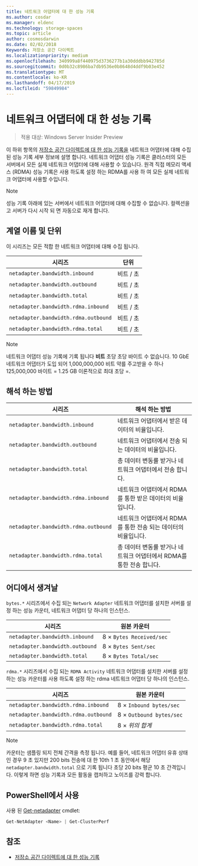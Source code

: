 ```yaml
---
title: 네트워크 어댑터에 대 한 성능 기록
ms.author: cosdar
ms.manager: eldenc
ms.technology: storage-spaces
ms.topic: article
author: cosmosdarwin
ms.date: 02/02/2018
Keywords: 저장소 공간 다이렉트
ms.localizationpriority: medium
ms.openlocfilehash: 340999a8f440975d3736277b1a30dddbb942785d
ms.sourcegitcommit: 0d0b32c8986ba7db9536e0b8648d4ddf9b03e452
ms.translationtype: MT
ms.contentlocale: ko-KR
ms.lasthandoff: 04/17/2019
ms.locfileid: "59849984"
---
```

# <a name="performance-history-for-network-adapters"></a>네트워크 어댑터에 대 한 성능 기록

> 적용 대상: Windows Server Insider Preview

이 하위 항목의 [저장소 공간 다이렉트에 대 한 성능 기록을](performance-history.md) 네트워크 어댑터에 대해 수집 된 성능 기록 세부 정보에 설명 합니다. 네트워크 어댑터 성능 기록은 클러스터의 모든 서버에서 모든 실제 네트워크 어댑터에 대해 사용할 수 있습니다. 원격 직접 메모리 액세스 (RDMA) 성능 기록은 사용 하도록 설정 하는 RDMA를 사용 하 여 모든 실제 네트워크 어댑터에 사용할 수입니다.

   > [!NOTE]
   > 성능 기록 아래에 있는 서버에서 네트워크 어댑터에 대해 수집할 수 없습니다. 컬렉션을 고 서버가 다시 시작 되 면 자동으로 재개 합니다.

## <a name="series-names-and-units"></a>계열 이름 및 단위

이 시리즈는 모든 적합 한 네트워크 어댑터에 대해 수집 됩니다.

| 시리즈                               | 단위            |
|--------------------------------------|-----------------|
| `netadapter.bandwidth.inbound`       | 비트 / 초 |
| `netadapter.bandwidth.outbound`      | 비트 / 초 |
| `netadapter.bandwidth.total`         | 비트 / 초 |
| `netadapter.bandwidth.rdma.inbound`  | 비트 / 초 |
| `netadapter.bandwidth.rdma.outbound` | 비트 / 초 |
| `netadapter.bandwidth.rdma.total`    | 비트 / 초 |

   > [!NOTE]
   > 네트워크 어댑터 성능 기록에 기록 됩니다 **비트** 초당 초당 바이트 수 없습니다. 10 GbE 네트워크 어댑터가 도입 되어 1,000,000,000 비트 약를 주고받을 수 하나 125,000,000 바이트 = 1.25 GB 이론적으로 최대 초당 =.

## <a name="how-to-interpret"></a>해석 하는 방법

| 시리즈                               | 해석 하는 방법                                                      |
|--------------------------------------|-----------------------------------------------------------------------|
| `netadapter.bandwidth.inbound`       | 네트워크 어댑터에서 받은 데이터의 비율입니다.                         |
| `netadapter.bandwidth.outbound`      | 네트워크 어댑터에서 전송 되는 데이터의 비율입니다.                             |
| `netadapter.bandwidth.total`         | 총 데이터 변동률 받거나 네트워크 어댑터에서 전송 합니다.           |
| `netadapter.bandwidth.rdma.inbound`  | 네트워크 어댑터에서 RDMA를 통한 받은 데이터의 비율입니다.               |
| `netadapter.bandwidth.rdma.outbound` | 네트워크 어댑터에서 RDMA를 통한 전송 되는 데이터의 비율입니다.                   |
| `netadapter.bandwidth.rdma.total`    | 총 데이터 변동률 받거나 네트워크 어댑터에서 RDMA를 통한 전송 합니다. |

## <a name="where-they-come-from"></a>어디에서 생겨날

`bytes.*` 시리즈에서 수집 되는 `Network Adapter` 네트워크 어댑터를 설치한 서버를 설정 하는 성능 카운터, 네트워크 어댑터 당 하나의 인스턴스.

| 시리즈                           | 원본 카운터           |
|----------------------------------|--------------------------|
| `netadapter.bandwidth.inbound`   | 8 × `Bytes Received/sec` |
| `netadapter.bandwidth.outbound`  | 8 × `Bytes Sent/sec`     |
| `netadapter.bandwidth.total`     | 8 × `Bytes Total/sec`    |

`rdma.*` 시리즈에서 수집 되는 `RDMA Activity` 네트워크 어댑터를 설치한 서버를 설정 하는 성능 카운터를 사용 하도록 설정 하는 rdma 네트워크 어댑터 당 하나의 인스턴스.

| 시리즈                               | 원본 카운터           |
|--------------------------------------|--------------------------|
| `netadapter.bandwidth.rdma.inbound`  | 8 × `Inbound bytes/sec`  |
| `netadapter.bandwidth.rdma.outbound` | 8 × `Outbound bytes/sec` |
| `netadapter.bandwidth.rdma.total`    | 8 × *위의 합계*   |

   > [!NOTE]
   > 카운터는 샘플링 되지 전체 간격을 측정 됩니다. 예를 들어, 네트워크 어댑터 유휴 상태인 경우 9 초 있지만 200 bits 전송에 대 한 10th 1 초 동안에서 해당 `netadapter.bandwidth.total` 으로 기록 됩니다 초당 20 bits 평균 10 초 간격입니다. 이렇게 하면 성능 기록과 모든 활동을 캡처하고 노이즈를 강력 합니다.

## <a name="usage-in-powershell"></a>PowerShell에서 사용

사용 된 [Get-netadapter](https://docs.microsoft.com/powershell/module/netadapter/get-netadapter) cmdlet:

```PowerShell
Get-NetAdapter <Name> | Get-ClusterPerf
```

## <a name="see-also"></a>참조

- [저장소 공간 다이렉트에 대 한 성능 기록](performance-history.md)
